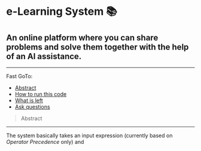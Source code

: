 e-Learning System :books:
===

## An online platform where you can share problems and solve them together with the help of an AI assistance.
---

Fast GoTo:
- [Abstract](#The)
- [How to run this code](#)
- [What is left](#)
- [Ask questions](#)

>Abstract
---
  The system basically takes an input expression (currently based on _Operator Precedence_ only) and 
